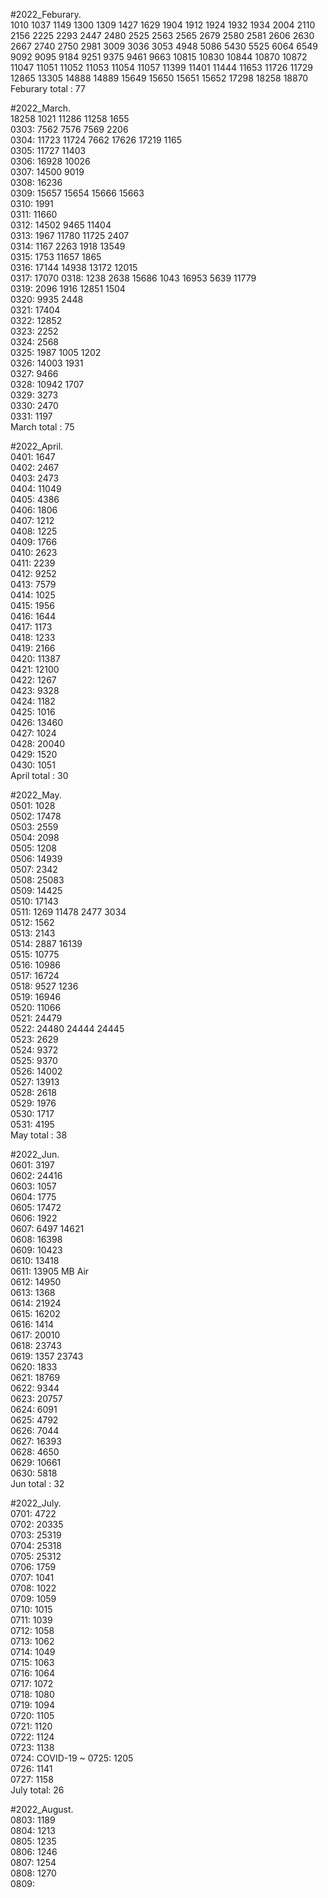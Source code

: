 #2022_Feburary.  
1010 1037 1149 1300 1309 1427 1629 1904 1912 1924 1932 1934 2004 2110 2156 2225 2293 2447 2480 2525 2563 2565 2679 2580 2581 2606 2630 2667 2740 2750 2981 3009 3036 3053 4948 5086 5430 5525 6064 6549 9092 9095 9184 9251 9375 9461 9663 10815 10830 10844 10870 10872 11047 11051 11052 11053 11054 11057 11399 11401 11444 11653 11726 11729 12865 13305 14888 14889 15649 15650 15651 15652 17298 18258 18870  
Feburary total : 77

#2022_March.  
18258 1021 11286 11258 1655  
0303: 7562 7576 7569 2206  
0304: 11723 11724 7662 17626 17219 1165  
0305: 11727 11403  
0306: 16928 10026  
0307: 14500 9019  
0308: 16236  
0309: 15657 15654 15666 15663  
0310: 1991  
0311: 11660  
0312: 14502 9465 11404  
0313: 1967 11780 11725 2407  
0314: 1167 2263 1918 13549  
0315: 1753 11657 1865  
0316: 17144 14938 13172 12015  
0317: 17070
0318: 1238 2638 15686 1043 16953 5639 11779  
0319: 2096 1916 12851 1504  
0320: 9935 2448  
0321: 17404  
0322: 12852  
0323: 2252  
0324: 2568  
0325: 1987 1005 1202  
0326: 14003 1931  
0327: 9466  
0328: 10942 1707  
0329: 3273  
0330: 2470  
0331: 1197  
March total : 75

#2022_April.  
0401: 1647  
0402: 2467  
0403: 2473  
0404: 11049  
0405: 4386  
0406: 1806  
0407: 1212  
0408: 1225  
0409: 1766  
0410: 2623  
0411: 2239  
0412: 9252  
0413: 7579  
0414: 1025  
0415: 1956  
0416: 1644  
0417: 1173  
0418: 1233  
0419: 2166  
0420: 11387  
0421: 12100  
0422: 1267  
0423: 9328  
0424: 1182  
0425: 1016  
0426: 13460  
0427: 1024  
0428: 20040  
0429: 1520  
0430: 1051  
April total : 30

#2022_May.  
0501: 1028  
0502: 17478  
0503: 2559  
0504: 2098  
0505: 1208  
0506: 14939  
0507: 2342  
0508: 25083  
0509: 14425  
0510: 17143  
0511: 1269 11478 2477 3034  
0512: 1562  
0513: 2143  
0514: 2887 16139  
0515: 10775  
0516: 10986  
0517: 16724  
0518: 9527 1236  
0519: 16946  
0520: 11066  
0521: 24479  
0522: 24480 24444 24445  
0523: 2629  
0524: 9372  
0525: 9370  
0526: 14002  
0527: 13913  
0528: 2618  
0529: 1976  
0530: 1717  
0531: 4195  
May total : 38

#2022_Jun.  
0601: 3197  
0602: 24416  
0603: 1057  
0604: 1775  
0605: 17472  
0606: 1922  
0607: 6497 14621  
0608: 16398  
0609: 10423  
0610: 13418  
0611: 13905 MB Air  
0612: 14950  
0613: 1368  
0614: 21924  
0615: 16202  
0616: 1414  
0617: 20010  
0618: 23743  
0619: 1357 23743  
0620: 1833  
0621: 18769  
0622: 9344  
0623: 20757  
0624: 6091  
0625: 4792  
0626: 7044  
0627: 16393  
0628: 4650  
0629: 10661  
0630: 5818  
Jun total : 32

#2022_July.  
0701: 4722  
0702: 20335  
0703: 25319  
0704: 25318  
0705: 25312  
0706: 1759  
0707: 1041  
0708: 1022  
0709: 1059  
0710: 1015  
0711: 1039  
0712: 1058  
0713: 1062  
0714: 1049  
0715: 1063  
0716: 1064  
0717: 1072  
0718: 1080  
0719: 1094  
0720: 1105  
0721: 1120  
0722: 1124  
0723: 1138  
0724: COVID-19 ~
0725: 1205  
0726: 1141  
0727: 1158  
July total: 26

#2022_August.  
0803: 1189  
0804: 1213  
0805: 1235  
0806: 1246  
0807: 1254  
0808: 1270  
0809:
